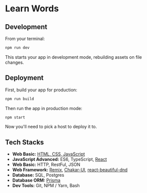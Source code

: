# Learn Words

## Development

From your terminal:

```sh
npm run dev
```

This starts your app in development mode, rebuilding assets on file changes.

## Deployment

First, build your app for production:

```sh
npm run build
```

Then run the app in production mode:

```sh
npm start
```

Now you'll need to pick a host to deploy it to.

## Tech Stacks

- **Web Basic:** [HTML, CSS, JavaScript](https://www.w3schools.com/html/default.asp)
- **JavaScript Advanced:** ES6, TypeScript, [React](https://reactjs.org/)
- **Web Basic:** HTTP, RestFul, JSON
- **Web Framework:** [Remix](https://remix.run/docs/en/v1), [Chakar-UI](https://chakra-ui.com/), [react-beautiful-dnd](https://github.com/atlassian/react-beautiful-dnd)
- **Database:** SQL, Postgres
- **Database ORM:** [Prisma](https://www.prisma.io/)
- **Dev Tools:** Git, NPM / Yarn, Bash

